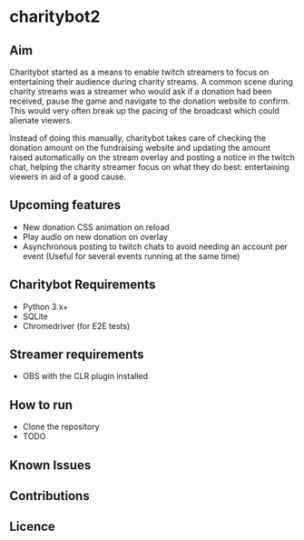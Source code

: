 # charitybot2

## Aim

Charitybot started as a means to enable twitch streamers to focus on entertaining their audience during charity streams.
A common scene during charity streams was a streamer who would ask if a donation had been received, pause the game and
navigate to the donation website to confirm. This would very often break up the pacing of the broadcast which could
alienate viewers.

Instead of doing this manually, charitybot takes care of checking the donation amount on the fundraising website and
updating the amount raised automatically on the stream overlay and posting a notice in the twitch chat, helping the
charity streamer focus on what they do best: entertaining viewers in aid of a good cause.

## Upcoming features

- New donation CSS animation on reload
- Play audio on new donation on overlay
- Asynchronous posting to twitch chats to avoid needing an account per event (Useful for several events running at the same time)

## Charitybot Requirements

- Python 3.x+
- SQLite
- Chromedriver (for E2E tests)

## Streamer requirements

- OBS with the CLR plugin installed

## How to run

- Clone the repository
- TODO

## Known Issues

## Contributions

## Licence
